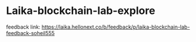 # Laika-blockchain-lab-explore
feedback link: https://laika.hellonext.co/b/feedback/p/laika-blockchain-lab-feedback-soheil555
